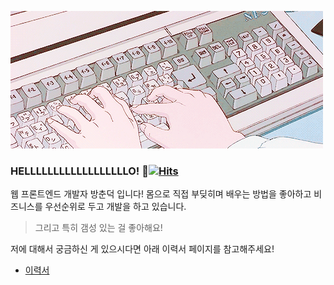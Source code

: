 ![hero](https://github.com/BangChunDeok/BangChunDeok/blob/master/IMAGES/hero2.gif)

### HELLLLLLLLLLLLLLLLLLO! 🤪[![Hits](https://hits.seeyoufarm.com/api/count/incr/badge.svg?url=https%3A%2F%2Fgithub.com%2FBangChunDeok)](https://hits.seeyoufarm.com)
웹 프론트엔드 개발자 방춘덕 입니다! 몸으로 직접 부딪히며 배우는 방법을 좋아하고 비즈니스를 우선순위로 두고 개발을 하고 있습니다.

> 그리고 특히 갬성 있는 걸 좋아해요! 


저에 대해서 궁금하신 게 있으시다면 아래 이력서 페이지를 참고해주세요!
* [이력서](https://bangchundeok.github.io/resume/)

